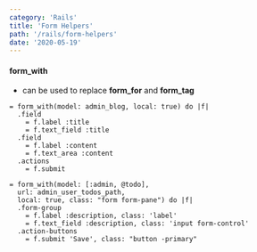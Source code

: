 ```yaml
---
category: 'Rails'
title: 'Form Helpers'
path: '/rails/form-helpers'
date: '2020-05-19'
---
```


#### form_with

- can be used to replace **form_for** and **form_tag**

```haml
= form_with(model: admin_blog, local: true) do |f|
  .field
    = f.label :title
    = f.text_field :title
  .field
    = f.label :content
    = f.text_area :content
  .actions
    = f.submit
```

```haml
= form_with(model: [:admin, @todo],
  url: admin_user_todos_path,
  local: true, class: "form form-pane") do |f|
  .form-group
    = f.label :description, class: 'label'
    = f.text_field :description, class: 'input form-control'
  .action-buttons
    = f.submit 'Save', class: "button -primary"
```
